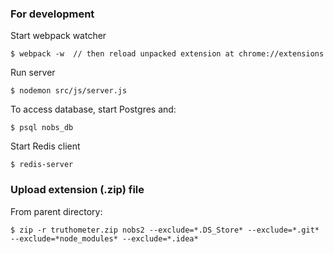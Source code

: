 ### For development

Start webpack watcher

    $ webpack -w  // then reload unpacked extension at chrome://extensions
    
Run server

    $ nodemon src/js/server.js
    
To access database, start Postgres and:

    $ psql nobs_db
    
Start Redis client

    $ redis-server

### Upload extension (.zip) file

From parent directory:

    $ zip -r truthometer.zip nobs2 --exclude=*.DS_Store* --exclude=*.git* --exclude=*node_modules* --exclude=*.idea*
